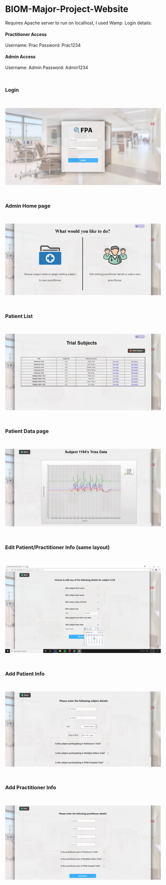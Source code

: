 # BIOM-Major-Project-Website
Requires Apache server to run on localhost, I used Wamp.
Login details:
#### Practitioner Access
Username: Prac
Password: Prac1234

#### Admin Access
Username: Admin
Password: Admin1234

&nbsp;  
### Login
&nbsp;
 
![Login](/images/1.PNG)

&nbsp;  
### Admin Home page
&nbsp;

![Login](/images/2.PNG)

&nbsp;  
### Patient List 
&nbsp;
 
![Login](/images/3.PNG)

&nbsp;  
### Patient Data page
&nbsp;

![Login](/images/4.PNG)

&nbsp;  
### Edit Patient/Practitioner Info (same layout)
&nbsp;

![Login](/images/7.PNG)

&nbsp;  
### Add Patient Info
&nbsp;

![Login](/images/5.PNG)

&nbsp;  
### Add Practitioner Info
&nbsp;

![Login](/images/6.PNG)
